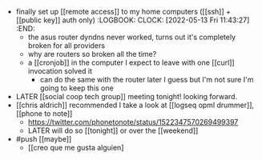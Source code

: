 - finally set up [[remote access]] to my home computers ([[ssh]] + [[public key]] auth only)
  :LOGBOOK:
  CLOCK: [2022-05-13 Fri 11:43:27]
  :END:
	- the asus router dyndns never worked, turns out it's completely broken for all providers
	- why are routers so broken all the time?
	- a [[cronjob]] in the computer I expect to leave with one [[curl]] invocation solved it
		- can do the same with the router later I guess but I'm not sure I'm going to keep this one
- LATER [[social coop tech group]] meeting tonight! looking forward.
- [[chris aldrich]] recommended I take a look at [[logseq opml drummer]], [[phone to note]]
	- https://twitter.com/phonetonote/status/1522347570269499397
	- LATER will do so [[tonight]] or over the [[weekend]]
- #push [[maybe]]
	- [[creo que me gusta alguien]